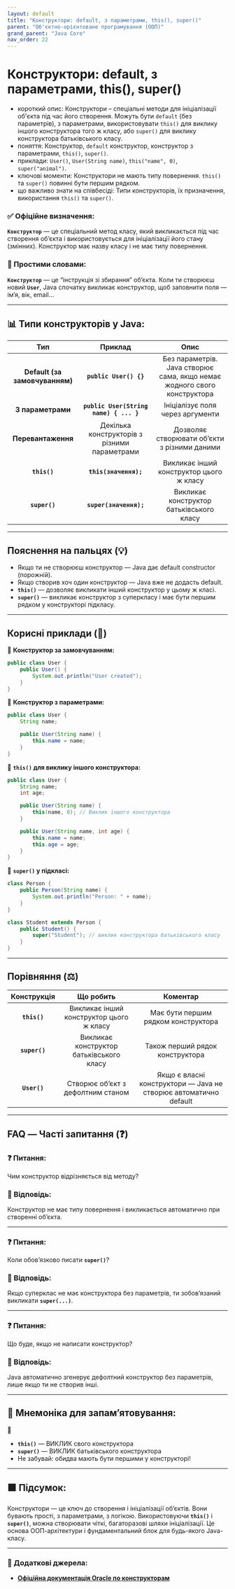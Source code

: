 ```yaml
---
layout: default
title: "Конструктори: default, з параметрами, this(), super()"
parent: "Об'єктно-орієнтоване програмування (ООП)"
grand_parent: "Java Core"
nav_order: 22
---
```


# Конструктори: default, з параметрами, this(), super()

*   короткий опис: Конструктори – спеціальні методи для ініціалізації об'єкта під час його створення. Можуть бути `default` (без параметрів), з параметрами, використовувати `this()` для виклику іншого конструктора того ж класу, або `super()` для виклику конструктора батьківського класу.
*   поняття: Конструктор, `default` конструктор, конструктор з параметрами, `this()`, `super()`.
*   приклади: `User()`, `User(String name)`, `this("name", 0)`, `super("animal")`.
*   ключові моменти: Конструктори не мають типу повернення. `this()` та `super()` повинні бути першим рядком.
*   що важливо знати на співбесіді: Типи конструкторів, їх призначення, використання `this()` та `super()`.


### **✅ Офіційне визначення:**

**`Конструктор`** — це спеціальний метод класу, який викликається під час створення об’єкта і використовується для ініціалізації його стану (змінних). Конструктор має назву класу і не має типу повернення.

### **🧠 Простими словами:**

**`Конструктор`** — це “інструкція зі збирання” об’єкта. Коли ти створюєш новий **`User`**, Java спочатку викликає конструктор, щоб заповнити поля — ім’я, вік, email...


---

## **📊 Типи конструкторів у Java:**

| Тип | Приклад | Опис |
| :---: | :---: | :---: |
| **Default (за замовчуванням)** | **`public User() {}`** | Без параметрів. Java створює сама, якщо немає жодного свого конструктора |
| **З параметрами** | **`public User(String name) { ... }`** | Ініціалізує поля через аргументи |
| **Перевантаження** | Декілька конструкторів з різними параметрами | Дозволяє створювати об’єкти з різними даними |
| **`this()`** | **`this(значення);`** | Викликає інший конструктор цього ж класу |
| **`super()`** | **`super(значення);`** | Викликає конструктор батьківського класу |

---

## **Пояснення на пальцях (💡)**

* Якщо ти не створюєш конструктор — Java дає default constructor (порожній).
* Якщо створив хоч один конструктор — Java вже не додасть default.
* **`this()`** — дозволяє викликати інший конструктор у цьому ж класі.
* **`super()`** — викликає конструктор з суперкласу і має бути першим рядком у конструкторі підкласу.

---

## **Корисні приклади (🧪)**

🔹 **Конструктор за замовчуванням:**

```java
public class User {
    public User() {
        System.out.println("User created");
    }
}
```

🔹 **Конструктор з параметрами:**


```java
public class User {
    String name;

    public User(String name) {
        this.name = name;
    }
}
```

🔹 **`this()` для виклику іншого конструктора:**

```java
public class User {
    String name;
    int age;

    public User(String name) {
        this(name, 0); // Виклик іншого конструктора
    }

    public User(String name, int age) {
        this.name = name;
        this.age = age;
    }
}
```

🔹 **`super()` у підкласі:**

```java
class Person {
    public Person(String name) {
        System.out.println("Person: " + name);
    }
}

class Student extends Person {
    public Student() {
        super("Student"); // виклик конструктора батьківського класу
    }
}
```

---

## **Порівняння (⚖️)**

| Конструкція | Що робить | Коментар |
| :---: | :---: | :---: |
| **`this()`** | Викликає інший конструктор цього ж класу | Має бути першим рядком конструктора |
| **`super()`** | Викликає конструктор батьківського класу | Також перший рядок конструктора |
| **`User()`** | Створює об’єкт з дефолтним станом | Якщо є власні конструктори — Java не створює автоматично default |

---

## **FAQ — Часті запитання (❓)**

### **❓ Питання:**

 Чим конструктор відрізняється від методу?  
### **💬 Відповідь:**

 Конструктор не має типу повернення і викликається автоматично при створенні об’єкта.

---

### **❓ Питання:**

 Коли обов’язково писати **`super()`**?  
### **💬 Відповідь:**

 Якщо суперклас не має конструктора без параметрів, ти зобов’язаний викликати **`super(...)`**.

---

### **❓ Питання:**

 Що буде, якщо не написати конструктор?  
### **💬 Відповідь:**

 Java автоматично згенерує дефолтний конструктор без параметрів, лише якщо ти не створив інші.

---

## **🧠 Мнемоніка для запам’ятовування:**

📘

* **`this()`** — ВИКЛИК свого конструктора
* **`super()`** — ВИКЛИК батьківського конструктора
* Не забувай: обидва мають бути першими у конструкторі\!

---

## **🟩 Підсумок:**

Конструктори — це ключ до створення і ініціалізації об’єктів. Вони бувають прості, з параметрами, з логікою. Використовуючи **`this()`** і **`super()`**, можна створювати чіткі, багаторазові шляхи ініціалізації. Це основа ООП-архітектури і фундаментальний блок для будь-якого Java-класу.

---

### **🔗 Додаткові джерела:**

* [**Офіційна документація Oracle по конструкторам**](https://docs.oracle.com/javase/tutorial/java/javaOO/constructors.html)